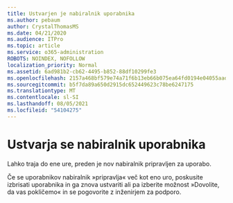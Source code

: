```yaml
---
title: Ustvarjen je nabiralnik uporabnika
ms.author: pebaum
author: CrystalThomasMS
ms.date: 04/21/2020
ms.audience: ITPro
ms.topic: article
ms.service: o365-administration
ROBOTS: NOINDEX, NOFOLLOW
localization_priority: Normal
ms.assetid: 6ad981b2-cb62-4495-b852-88df10299fe3
ms.openlocfilehash: 2157a468bf579e74a71f6b13eb66b075ea64fd0194e04055aadbea365eb2525b
ms.sourcegitcommit: b5f7da89a650d2915dc652449623c78be6247175
ms.translationtype: MT
ms.contentlocale: sl-SI
ms.lasthandoff: 08/05/2021
ms.locfileid: "54104275"
---
```

# <a name="your-users-mailbox-is-being-created"></a>Ustvarja se nabiralnik uporabnika

Lahko traja do ene ure, preden je nov nabiralnik pripravljen za uporabo.
  
Če se uporabnikov nabiralnik »pripravlja« več kot eno uro, poskusite izbrisati uporabnika in ga znova ustvariti ali pa izberite možnost »Dovolite, da vas pokličemo« in se pogovorite z inženirjem za podporo.
  

